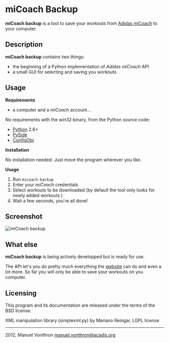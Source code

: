 miCoach Backup
=====

**miCoach backup** is a tool to save your workouts from [Adidas miCoach] to your computer.

Description
----

**miCoach backup** contains two things:

  - the beginning of a Python implementation of *Adidas miCoach* API 
  - a small GUI for selecting and saving you workouts


Usage 
-----
**Requirements**
  - a computer and a *miCoach* account...

No requirements with the win32 binary, from the Python source code:
  - [Python](http://www.python.org) 2.6+
  - [PySide](http://www.pyside.org)
  - [ConfigObj](http://www.voidspace.org.uk/python/configobj.html)

**Installation**

No installation needed. Just move the program wherever you like.

**Usage**

1. Run `micoach-backup`
2. Enter your *miCoach* credentials
3. Select workouts to be downloaded (by default the tool only looks for newly added workouts )
4. Wait a few seconds, you're all done!


Screenshot
----

![miCoach backup](http://acadis.org/images/micoach/screenshot-chooseView.png)

What else
----

**miCoach backup** is being actively developped but is ready for use.

The API let's you do pretty much everything the [website](http://www.micoach.com/) can do and even a lot more. So far you will only be able to save your workouts on you computer.

Licensing
---------

This program and its documentation are released under the terms of the
BSD license.

XML manipulation library (simplexml.py) by Mariano Reingar, LGPL license

----
2012, Manuel Vonthron <manuel.vonthron@acadis.org>

  [Adidas miCoach]: http://www.micoach.com/ 

